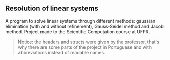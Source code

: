 ## Resolution of linear systems
 A program to solve linear systems through different methods: gaussian elimination (with and without refinement), Gauss-Seidel method and Jacobi method.
 Project made to the Scientific Computation course at UFPR.
 
   > Notice: the headers and structs were given by the professor, that's why there are some parts of the project in Portuguese and with abbreviations instead of readable names.
